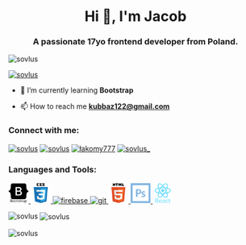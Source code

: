 <h1 align="center">Hi 👋, I'm Jacob</h1>
<h3 align="center">A passionate 17yo frontend developer from Poland.</h3>

<p align="left"> <img src="https://komarev.com/ghpvc/?username=sovlus&label=Profile%20views&color=0e75b6&style=flat" alt="sovlus" /> </p>

<p align="left"> <a href="https://github.com/ryo-ma/github-profile-trophy"><img src="https://github-profile-trophy.vercel.app/?username=sovlus" alt="sovlus" /></a> </p>

- 🌱 I’m currently learning **Bootstrap**

- 📫 How to reach me **kubbaz122@gmail.com**

<h3 align="left">Connect with me:</h3>
<p align="left">
<a href="https://codepen.io/sovlus" target="blank"><img align="center" src="https://raw.githubusercontent.com/rahuldkjain/github-profile-readme-generator/master/src/images/icons/Social/codepen.svg" alt="sovlus" height="30" width="40" /></a>
<a href="https://twitter.com/sovlus" target="blank"><img align="center" src="https://raw.githubusercontent.com/rahuldkjain/github-profile-readme-generator/master/src/images/icons/Social/twitter.svg" alt="sovlus" height="30" width="40" /></a>
<a href="https://linkedin.com/in/łakomy777" target="blank"><img align="center" src="https://raw.githubusercontent.com/rahuldkjain/github-profile-readme-generator/master/src/images/icons/Social/linked-in-alt.svg" alt="łakomy777" height="30" width="40" /></a>
<a href="https://instagram.com/sovlus_" target="blank"><img align="center" src="https://raw.githubusercontent.com/rahuldkjain/github-profile-readme-generator/master/src/images/icons/Social/instagram.svg" alt="sovlus_" height="30" width="40" /></a>
</p>

<h3 align="left">Languages and Tools:</h3>
<p align="left"> <a href="https://getbootstrap.com" target="_blank" rel="noreferrer"> <img src="https://raw.githubusercontent.com/devicons/devicon/master/icons/bootstrap/bootstrap-plain-wordmark.svg" alt="bootstrap" width="40" height="40"/> </a> <a href="https://www.w3schools.com/css/" target="_blank" rel="noreferrer"> <img src="https://raw.githubusercontent.com/devicons/devicon/master/icons/css3/css3-original-wordmark.svg" alt="css3" width="40" height="40"/> </a> <a href="https://firebase.google.com/" target="_blank" rel="noreferrer"> <img src="https://www.vectorlogo.zone/logos/firebase/firebase-icon.svg" alt="firebase" width="40" height="40"/> </a> <a href="https://git-scm.com/" target="_blank" rel="noreferrer"> <img src="https://www.vectorlogo.zone/logos/git-scm/git-scm-icon.svg" alt="git" width="40" height="40"/> </a> <a href="https://www.w3.org/html/" target="_blank" rel="noreferrer"> <img src="https://raw.githubusercontent.com/devicons/devicon/master/icons/html5/html5-original-wordmark.svg" alt="html5" width="40" height="40"/> </a> <a href="https://www.photoshop.com/en" target="_blank" rel="noreferrer"> <img src="https://raw.githubusercontent.com/devicons/devicon/master/icons/photoshop/photoshop-line.svg" alt="photoshop" width="40" height="40"/> </a> <a href="https://reactjs.org/" target="_blank" rel="noreferrer"> <img src="https://raw.githubusercontent.com/devicons/devicon/master/icons/react/react-original-wordmark.svg" alt="react" width="40" height="40"/> </a> </p>

<p><img align="left" src="https://github-readme-stats.vercel.app/api/top-langs?username=sovlus&show_icons=true&locale=en&layout=compact" alt="sovlus" /></p>

<p>&nbsp;<img align="center" src="https://github-readme-stats.vercel.app/api?username=sovlus&show_icons=true&locale=en" alt="sovlus" /></p>

<p><img align="center" src="https://github-readme-streak-stats.herokuapp.com/?user=sovlus&" alt="sovlus" /></p>
